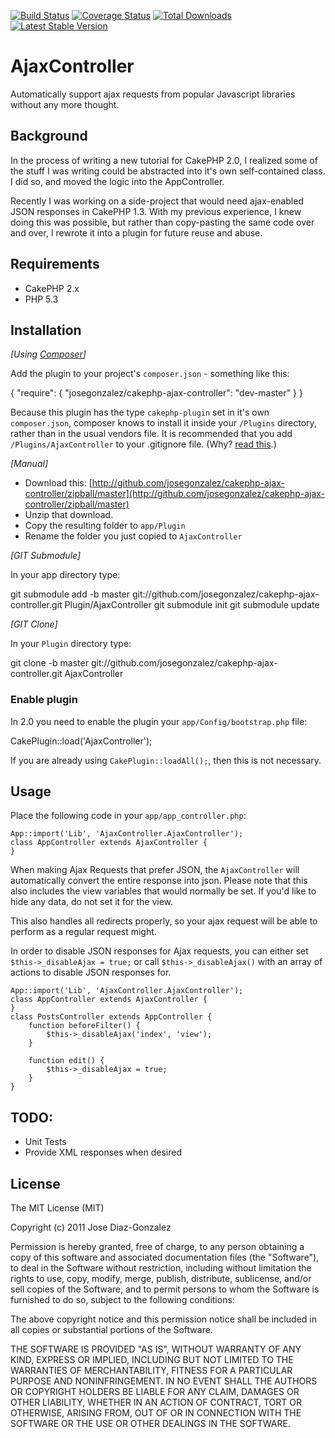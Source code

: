 [![Build Status](https://travis-ci.org/josegonzalez/cakephp-ajax-controller.png?branch=master)](https://travis-ci.org/josegonzalez/cakephp-ajax-controller) [![Coverage Status](https://coveralls.io/repos/josegonzalez/cakephp-ajax-controller/badge.png?branch=master)](https://coveralls.io/r/josegonzalez/cakephp-ajax-controller?branch=master) [![Total Downloads](https://poser.pugx.org/josegonzalez/cakephp-ajax-controller/d/total.png)](https://packagist.org/packages/josegonzalez/cakephp-ajax-controller) [![Latest Stable Version](https://poser.pugx.org/josegonzalez/cakephp-ajax-controller/v/stable.png)](https://packagist.org/packages/josegonzalez/cakephp-ajax-controller)

# AjaxController

Automatically support ajax requests from popular Javascript libraries without any more thought.

## Background

In the process of writing a new tutorial for CakePHP 2.0, I realized some of the stuff I was writing could be abstracted into it's own self-contained class. I did so, and moved the logic into the AppController.

Recently I was working on a side-project that would need ajax-enabled JSON responses in CakePHP 1.3. With my previous experience, I knew doing this was possible, but rather than copy-pasting the same code over and over, I rewrote it into a plugin for future reuse and abuse.

## Requirements

* CakePHP 2.x
* PHP 5.3

## Installation

_[Using [Composer](http://getcomposer.org/)]_

Add the plugin to your project's `composer.json` - something like this:

  {
    "require": {
      "josegonzalez/cakephp-ajax-controller": "dev-master"
    }
  }

Because this plugin has the type `cakephp-plugin` set in it's own `composer.json`, composer knows to install it inside your `/Plugins` directory, rather than in the usual vendors file. It is recommended that you add `/Plugins/AjaxController` to your .gitignore file. (Why? [read this](http://getcomposer.org/doc/faqs/should-i-commit-the-dependencies-in-my-vendor-directory.md).)

_[Manual]_

* Download this: [http://github.com/josegonzalez/cakephp-ajax-controller/zipball/master](http://github.com/josegonzalez/cakephp-ajax-controller/zipball/master)
* Unzip that download.
* Copy the resulting folder to `app/Plugin`
* Rename the folder you just copied to `AjaxController`

_[GIT Submodule]_

In your app directory type:

  git submodule add -b master git://github.com/josegonzalez/cakephp-ajax-controller.git Plugin/AjaxController
  git submodule init
  git submodule update

_[GIT Clone]_

In your `Plugin` directory type:

  git clone -b master git://github.com/josegonzalez/cakephp-ajax-controller.git AjaxController

### Enable plugin

In 2.0 you need to enable the plugin your `app/Config/bootstrap.php` file:

  CakePlugin::load('AjaxController');

If you are already using `CakePlugin::loadAll();`, then this is not necessary.

## Usage

Place the following code in your `app/app_controller.php`:

```
App::import('Lib', 'AjaxController.AjaxController');
class AppController extends AjaxController {
}
```

When making Ajax Requests that prefer JSON, the `AjaxController` will automatically convert the entire response into json. Please note that this also includes the view variables that would normally be set. If you'd like to hide any data, do not set it for the view.

This also handles all redirects properly, so your ajax request will be able to perform as a regular request might.

In order to disable JSON responses for Ajax requests, you can either set `$this->_disableAjax = true;` or call `$this->_disableAjax()` with an array of actions to disable JSON responses for.


```
App::import('Lib', 'AjaxController.AjaxController');
class AppController extends AjaxController {
}
class PostsController extends AppController {
    function beforeFilter() {
        $this->_disableAjax('index', 'view');
    }

    function edit() {
        $this->_disableAjax = true;
    }
}
```

## TODO:

* Unit Tests
* Provide XML responses when desired

## License

The MIT License (MIT)

Copyright (c) 2011 Jose Diaz-Gonzalez

Permission is hereby granted, free of charge, to any person obtaining a copy
of this software and associated documentation files (the "Software"), to deal
in the Software without restriction, including without limitation the rights
to use, copy, modify, merge, publish, distribute, sublicense, and/or sell
copies of the Software, and to permit persons to whom the Software is
furnished to do so, subject to the following conditions:

The above copyright notice and this permission notice shall be included in
all copies or substantial portions of the Software.

THE SOFTWARE IS PROVIDED "AS IS", WITHOUT WARRANTY OF ANY KIND, EXPRESS OR
IMPLIED, INCLUDING BUT NOT LIMITED TO THE WARRANTIES OF MERCHANTABILITY,
FITNESS FOR A PARTICULAR PURPOSE AND NONINFRINGEMENT. IN NO EVENT SHALL THE
AUTHORS OR COPYRIGHT HOLDERS BE LIABLE FOR ANY CLAIM, DAMAGES OR OTHER
LIABILITY, WHETHER IN AN ACTION OF CONTRACT, TORT OR OTHERWISE, ARISING FROM,
OUT OF OR IN CONNECTION WITH THE SOFTWARE OR THE USE OR OTHER DEALINGS IN
THE SOFTWARE.
